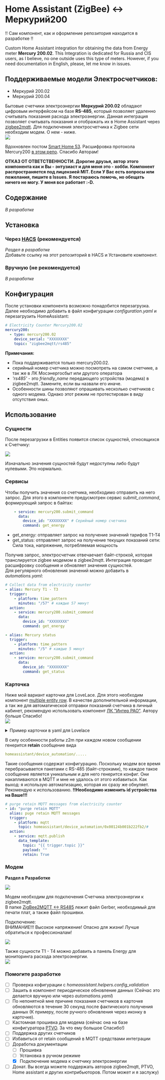 # Home Assistant (ZigBee) <-> Меркурий200
!! Сам компонент, как и оформление репозитория находится в разработке !!  

Custom Home Assistant integration for obtaining the data from Energy meter __Mercury 200.02__. This Integration is dedicated for Russia and CIS users, as I believe, no one outside uses this type of meters. However, if you need documentation in English, please, let me know in issues.  

## Поддерживаемые модели Электросчетчиков:  
 - Меркурий 200.02 
 - Меркурий 200.04

Бытовые счетчики электроэнергии __Меркурий 200.02__ обладают цифровым интерфейсом на базе __RS-485__, который позволяет удаленно считывать показания расхода электроэнергии. 
Данная интеграция позволяет считывать показания и отображать их в Home Assistant через [zigbee2mqtt](https://www.zigbee2mqtt.io). Для подключения электросчетчика к Zigbee сети необходим модем. О нем - ниже.   
<img src="https://raw.githubusercontent.com/MenshikovDmitry/ha-mercury-200-integration/master/images/mercury200.02.png">  
  
Вдохновлен постом [Smart Home 53](https://zen.yandex.ru/media/id/5f5bea45267c75477b342dab/integraciia-schetchika-merkurii-200-v-home-assistant-chast-1-5f959fae4dcc5c613c00a83a). Расшифровка протокола Mercury200 [в этом репо](https://github.com/mrkrasser/MercuryStats). Спасибо Авторам!
  
**ОТКАЗ ОТ ОТВЕТСТВЕННОСТИ. Дорогие друзья, автор этого компонента как и Вы - энтузиаст и для меня это - хобби. Компонент распространяется под лицензией MIT. Если У Вас есть вопросы или пожелания, пишите в Issues. Я постараюсь помочь, но обещать ничего не могу. У меня все работает :-D.**

## Содержание
 _В разработке_

## Установка

### Через [HACS](https://hacs.xyz/) (рекомендуется)
_Раздел в разработке_  
Добавьте ссылку на этот репозиторий в HACS и Установите компонент.

### Вручную (не рекомендуется)

_В разработке_

## Конфигурация

После установки компонента возможно понадобится перезагрузка. Далее необходимо добавить в файл конфигурации _configuration.yaml_ и перезагрузить HomeAssistant: 

```yaml
# Electricity Counter Mercury200.02
mercury200:
  - type: mercury200.02
    device_serial: "XXXXXXXX" 
    topic: "zigbee2mqtt/rs485"
```
__Примечания:__  
 - Пока поддерживается только mercury200.02.
 - серийный номер счетчика можно посмотреть на самом счетчике, а так же в ЛК Мосэнергосбыт или другого оператора
 - _'rs485'_ - это _friendly_name_ передающего устройства (модема) в zigbee2mqtt. Замените, если вы назвали его иначе.
 - Особенности шины  позволяют опрашивать несколько счетчиков с одного модема. Однако этот режим не протестирован в виду отсутствия оных.

## Использование
### Сущности
После перезагрузки в Entities появится список сущностей, относящихся к Счетчику:  
  
<img src="https://raw.githubusercontent.com/MenshikovDmitry/ha-mercury-200-integration/master/images/entities.png">  

Изначально значения сущностей будут недоступны либо будут нулевыми. Это нормально.  

### Сервисы
Чтобы получить значения со счетчика, необходимо отправить на него запрос. Для этого в компоненте предусмотрен сервис _submit_command_, формирующий запрос в байтах:  

```yaml
    - service: mercury200.submit_command
      data:
        device_id: "XXXXXXXX" # Серийный номер счетчика
        command: get_energy
```
 - get_energy: отправляет запрос на получение значений тарифов T1-T4
 - get_status: отправляет запрос на получение текущих показаний сети: Сила тока, напряжение, потребляемая мощность

Получив запрос, электросчетчик отвечаечает байт-строкой, которая транслируется zigbee модемом в zigbee2mqtt. Интеграция проводит расшифровку сообщения и обновляет значения сущностей.  
Для регулярного обновления значений можно добавить в _automations.yaml_:

```yaml
# Collect data from electricity counter
- alias: Mercury T1 - T3
  trigger:
    - platform: time_pattern
      minutes: "/57" # каждые 57 минут
  action:
    - service: mercury200.submit_command
      data:
        device_id: "XXXXXXXX"
        command: get_energy

- alias: Mercury status
  trigger:
    - platform: time_pattern
      minutes: "/5" # каждые 5 минут
  action:
    - service: mercury200.submit_command
      data:
        device_id: "XXXXXXXX"
        command: get_status
```
### Карточка
Ниже мой вариант карточки для LoveLace. Для этого необходим компонент [multiple entity row](https://github.com/benct/lovelace-multiple-entity-row). В качестве дополнительной информации, а так же для автоматической отправки показаний счетчика в личный кабинет, рекомендую использовать компонент [ЛК "Интер РАО"](https://zzun.app/repo/alryaz-hass-lkcomu-interrao). Автору больше Спасибо!      
<img src="https://raw.githubusercontent.com/MenshikovDmitry/ha-mercury-200-integration/master/images/lovelace.png">
<details>
<summary> Пример карточки в yaml для Lovelace </summary>

```yaml
type: entities
entities:
  - entity: sensor.mercury200_XXXXXXXX_power
    name: Status
    secondary_info: last-updated
    icon: mdi:lightning-bolt
    type: custom:multiple-entity-row
    entities:
      - icon: mdi:refresh
        tap_action:
          action: call-service
          service: mercury200.submit_command
          service_data:
            device_id: 'XXXXXXXX'
            command: get_status
        name: false
      - entity: sensor.mercury200_XXXXXXXX_voltage
        name: false
  - entity: sensor.mercury200_XXXXXXXX_t3
    name: Counter (kW*h)
    icon: mdi:gauge
    type: custom:multiple-entity-row
    show_state: false
    secondary_info: last-updated
    entities:
      - icon: mdi:refresh
        tap_action:
          action: call-service
          service: mercury200.submit_command
          service_data:
            device_id: 'XXXXXXXX'
            command: get_energy
      - entity: sensor.mercury200_XXXXXXXX_t1
        name: T1
        unit: false
      - entity: sensor.mercury200_XXXXXXXX_t2
        name: T2
        unit: false
      - entity: sensor.mercury200_XXXXXXXX_t3
        name: T3
        unit: false
  - entity: sensor.mes_XXXXX_XXX_XX_meter_XXXXXXXX
    name: '-> Mosenergo'
    type: custom:multiple-entity-row
    secondary_info: last-changed
    attribute: last_indications_date
    format: date
    icon: mdi:cloud-upload
    entities:
      - entity: sensor.mes_XXXXX_XXX_XX_account
        name: Debth

```
</details>  

В силу особенности работы z2m при каждом новом сообщении генерится **retain** сообщение вида  

```yaml
homeassistant/device_automation/.....
```
Такие сообщения содержат конфигурацию. Поскольку модем все время перебрасывается пакетами с RS-485 (байт-строками), то каждое такое сообщение является уникальным и для него генерится конфиг. Они накапливаются в MQTT  и мне не удалось от этого избавиться. Как выход: я использую автоматизацию, которая их сразу же обнуляет. Рекомендую к использованию.
**!!Необходимо изменить id устройства на Ваше!!!**
```yaml
# purge retain MQTT messages from electricity counter
- id: "purge retain MQTT"
  alias: puge retain MQTT messages
  trigger:
    - platform: mqtt
      topic: homeassistant/device_automation/0x00124b001b222fb2/#
  action:
    - service: mqtt.publish
      data_template:
        topic: "{{ trigger.topic }}"
        payload: ""
        retain: True
```

### Модем
**Раздел в Разработке**

<img src="https://raw.githubusercontent.com/MenshikovDmitry/ha-mercury-200-integration/master/images/modem_photo.jpg">  

Модем необходим для подключения Счетчика электроэнергии к zigbee2mqtt.  
В папке [ZigBee2MQTT <-> RS485](https://github.com/MenshikovDmitry/ha-mercury-200-integration/tree/master/ZigBee2MQTT%20%3C-%3E%20RS485)  лежит файл Gerber, необходимый для печати плат, а также файл прошивки.  
  
Подключение:  
ВНИМАНИЕ!!! Высокое напряжение! Опасно для жизни! Лучше обратиться к профессионалам!  

<img src="https://raw.githubusercontent.com/MenshikovDmitry/ha-mercury-200-integration/master/images/connect.png">

Также сущности T1 - T4 можно добавить а панель Energy для мониторинга расхода электроэнергии.  
<img src="https://raw.githubusercontent.com/MenshikovDmitry/ha-mercury-200-integration/master/images/energy_panel.png">


### Помогите разработке
- [ ] Проверка кофигурации с _homeassistant.helpers.config_validation_  
- [ ] Зашить в компонент периодическое обновление данных (Сейчас это делается вручную или через _automations.yaml_)
- [ ] По непонятной мне причине показания счетчиков в карточке обновляются в течение 30 секунд после фактического получения данных (К примеру, после ручного обновления через иконку в карточке).
- [ ] Кастомная прошивка для модема (сейчас она на базе конфигуратора [PTVO](https://ptvo.info/). За что ему большое Спасибо!)
- [ ] Поддержка других счетчиков
- [ ] Избавиться от retain сообщений в MQTT средствами интеграции
- [ ] Доработка документации
  - [ ] Прошивка
  - [ ] Установка в ручном режиме
  - [x] Подключение модема к счетчику электроэнергии
- [ ] Донат. Вы всегда можете поддержать авторов zigbee2mqtt, PTVO, Home assistant и других контрибьюторов. Потом может и я заслужу) 
